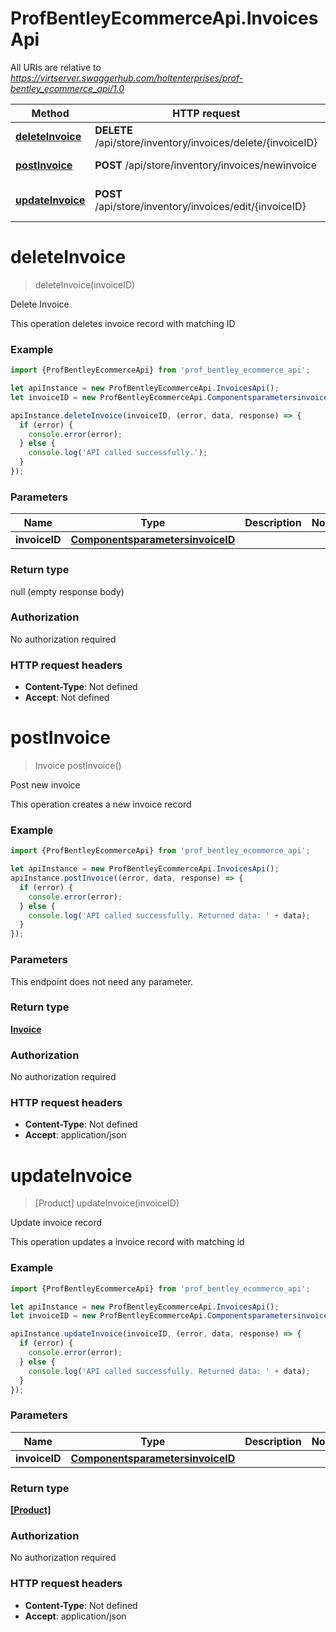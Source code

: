 # ProfBentleyEcommerceApi.InvoicesApi

All URIs are relative to *https://virtserver.swaggerhub.com/holtenterprises/prof-bentley_ecommerce_api/1.0*

Method | HTTP request | Description
------------- | ------------- | -------------
[**deleteInvoice**](InvoicesApi.md#deleteInvoice) | **DELETE** /api/store/inventory/invoices/delete/{invoiceID} | Delete Invoice 
[**postInvoice**](InvoicesApi.md#postInvoice) | **POST** /api/store/inventory/invoices/newinvoice | Post new invoice 
[**updateInvoice**](InvoicesApi.md#updateInvoice) | **POST** /api/store/inventory/invoices/edit/{invoiceID} | Update invoice record

<a name="deleteInvoice"></a>
# **deleteInvoice**
> deleteInvoice(invoiceID)

Delete Invoice 

This operation deletes invoice record with matching ID

### Example
```javascript
import {ProfBentleyEcommerceApi} from 'prof_bentley_ecommerce_api';

let apiInstance = new ProfBentleyEcommerceApi.InvoicesApi();
let invoiceID = new ProfBentleyEcommerceApi.ComponentsparametersinvoiceID(); // ComponentsparametersinvoiceID | 

apiInstance.deleteInvoice(invoiceID, (error, data, response) => {
  if (error) {
    console.error(error);
  } else {
    console.log('API called successfully.');
  }
});
```

### Parameters

Name | Type | Description  | Notes
------------- | ------------- | ------------- | -------------
 **invoiceID** | [**ComponentsparametersinvoiceID**](.md)|  | 

### Return type

null (empty response body)

### Authorization

No authorization required

### HTTP request headers

 - **Content-Type**: Not defined
 - **Accept**: Not defined

<a name="postInvoice"></a>
# **postInvoice**
> Invoice postInvoice()

Post new invoice 

This operation creates a new invoice record 

### Example
```javascript
import {ProfBentleyEcommerceApi} from 'prof_bentley_ecommerce_api';

let apiInstance = new ProfBentleyEcommerceApi.InvoicesApi();
apiInstance.postInvoice((error, data, response) => {
  if (error) {
    console.error(error);
  } else {
    console.log('API called successfully. Returned data: ' + data);
  }
});
```

### Parameters
This endpoint does not need any parameter.

### Return type

[**Invoice**](Invoice.md)

### Authorization

No authorization required

### HTTP request headers

 - **Content-Type**: Not defined
 - **Accept**: application/json

<a name="updateInvoice"></a>
# **updateInvoice**
> [Product] updateInvoice(invoiceID)

Update invoice record

This operation updates a invoice record with matching id

### Example
```javascript
import {ProfBentleyEcommerceApi} from 'prof_bentley_ecommerce_api';

let apiInstance = new ProfBentleyEcommerceApi.InvoicesApi();
let invoiceID = new ProfBentleyEcommerceApi.ComponentsparametersinvoiceID(); // ComponentsparametersinvoiceID | 

apiInstance.updateInvoice(invoiceID, (error, data, response) => {
  if (error) {
    console.error(error);
  } else {
    console.log('API called successfully. Returned data: ' + data);
  }
});
```

### Parameters

Name | Type | Description  | Notes
------------- | ------------- | ------------- | -------------
 **invoiceID** | [**ComponentsparametersinvoiceID**](.md)|  | 

### Return type

[**[Product]**](Product.md)

### Authorization

No authorization required

### HTTP request headers

 - **Content-Type**: Not defined
 - **Accept**: application/json

